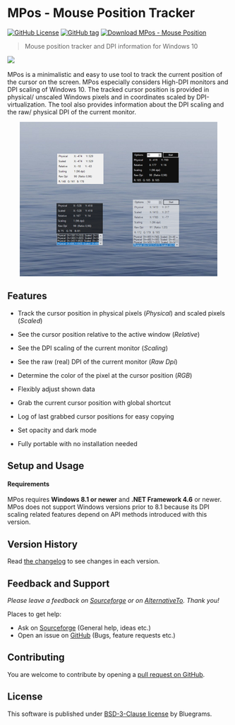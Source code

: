 # MPos - Mouse Position Tracker

[![GitHub License](https://img.shields.io/github/license/bluegrams/mpos.svg)](https://github.com/bluegrams/MPos/blob/master/LICENSE.txt)
[![GitHub tag](https://img.shields.io/github/tag/bluegrams/mpos.svg)](https://github.com/bluegrams/MPos)
[![Download MPos - Mouse Position](https://img.shields.io/sourceforge/dm/mpos.svg)](https://sourceforge.net/projects/mpos/files/)

> Mouse position tracker and DPI information for Windows 10

[![](https://a.fsdn.com/con/app/sf-download-button)](https://sourceforge.net/projects/mpos/files/)

MPos is a minimalistic and easy to use tool to track the current position of the
cursor on the screen. MPos especially considers High-DPI monitors and DPI scaling
of Windows 10. The tracked cursor position is provided in physical/ unscaled Windows
pixels and in coordinates scaled by DPI-virtualization. The tool also provides information
about the DPI scaling and the raw/ physical DPI of the current monitor.

<p align="center">
<img src="img/mpos_views_small.png" height="350px">
</p>

## Features

- Track the cursor position in physical pixels (*Physical*) and scaled pixels (*Scaled*)

- See the cursor position relative to the active window (*Relative*)

- See the DPI scaling of the current monitor (*Scaling*)

- See the raw (real) DPI of the current monitor (*Raw Dpi*)

- Determine the color of the pixel at the cursor position (*RGB*)

- Flexibly adjust shown data

- Grab the current cursor position with global shortcut

- Log of last grabbed cursor positions for easy copying

- Set opacity and dark mode

- Fully portable with no installation needed

## Setup and Usage

#### Requirements

MPos requires **Windows 8.1 or newer** and **.NET Framework 4.6** or newer.
MPos does not support Windows versions prior to 8.1 because its DPI scaling
related features depend on API methods introduced with this version.

## Version History

Read [the changelog](https://github.com/bluegrams/MPos/blob/master/Changelog.md) to see changes in each version.

## Feedback and Support

_Please leave a feedback on [Sourceforge](https://sourceforge.net/p/mpos/reviews) or on [AlternativeTo](https://alternativeto.net/software/mpos/). Thank you!_

Places to get help:

- Ask on [Sourceforge](https://sourceforge.net/p/mpos/discussion/) (General help, ideas etc.)
- Open an issue on [GitHub](https://github.com/bluegrams/MPos/issues) (Bugs, feature requests etc.)

## Contributing

You are welcome to contribute by opening a [pull request on GitHub](https://github.com/bluegrams/MPos/pulls).

## License

This software is published under [BSD-3-Clause license](LICENSE.txt) by Bluegrams.
